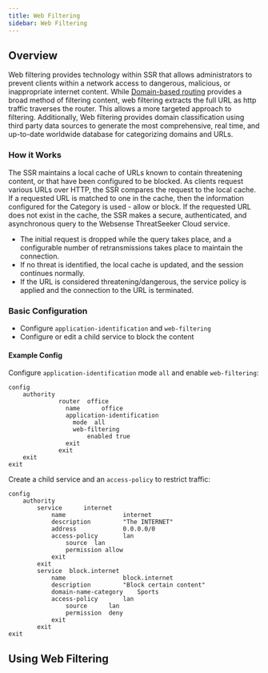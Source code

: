 ```yaml
---
title: Web Filtering 
sidebar: Web Filtering
---
```


## Overview

Web filtering provides technology within SSR that allows administrators to prevent clients within a network access to dangerous, malicious, or inappropriate internet content. While [Domain-based routing](config_domain-based_web_filter.md) provides a broad method of filtering content, web filtering extracts the full URL as http traffic traverses the router. This allows a more targeted approach to filtering. Additionally, Web filtering provides domain classification using third party data sources to generate the most comprehensive, real time, and up-to-date worldwide database for categorizing domains and URLs. 

### How it Works

The SSR maintains a local cache of URLs known to contain threatening content, or that have been configured to be blocked. As clients request various URLs over HTTP, the SSR compares the request to the local cache. If a requested URL is matched to one in the cache, then the information configured for the Category is used - allow or block. If the requested URL does not exist in the cache, the SSR makes a secure, authenticated, and asynchronous query to the Websense ThreatSeeker Cloud service. 
- The initial request is dropped while the query takes place, and a configurable number of retransmissions takes place to maintain the connection.
- If no threat is identified, the local cache is updated, and the session continues normally.
- If the URL is considered threatening/dangerous, the service policy is applied and the connection to the URL is terminated. 

### Basic Configuration

- Configure `application-identification` and `web-filtering`
- Configure or edit a child service to block the content

#### Example Config

Configure `application-identification` mode `all` and enable `web-filtering`:

```
config
	authority
    	      router  office
        	    name      office
        	    application-identification
            	  mode  all
            	  web-filtering
           		      enabled true           		 
        	    exit
    	      exit
	exit
exit
```

Create a child service and an `access-policy` to restrict traffic:

```
config
	authority
    	service      internet
        	name              	internet
        	description       	"The INTERNET"
        	address           	0.0.0.0/0
        	access-policy     	lan
            	source  lan
            	permission allow
        	exit
    	exit
    	service  block.internet
        	name              	block.internet
        	description       	"Block certain content"
        	domain-name-category    Sports
        	access-policy    	lan
            	source  	lan
            	permission  deny
        	exit
    	exit
exit

```

## Using Web Filtering


